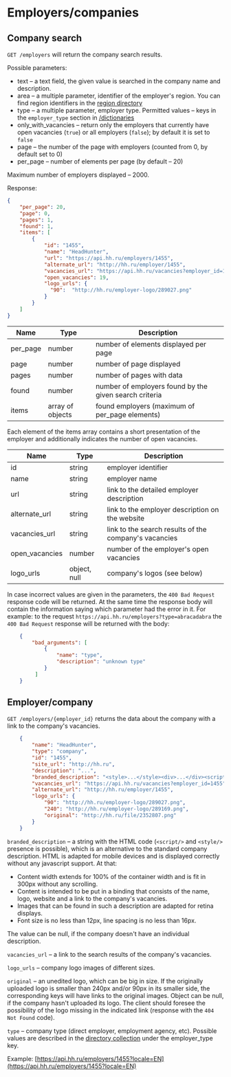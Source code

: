 # Employers/companies

<a name="search"></a>
## Company search

`GET /employers` will return the company search results.

Possible parameters:

* text – a text field, the given value is searched in the company name and
  description.
* area – a multiple parameter, identifier of the employer's region. You can
  find region identifiers in the [region directory](areas.md)
* type – a multiple parameter, employer type. Permitted values – keys in the
  `employer_type` section in [/dictionaries](dictionaries.md)
* only_with_vacancies – return only the employers that currently
  have open vacancies (`true`) or all employers (`false`); by default it is
  set to `false`
* page – the number of the page with employers (counted from 0, by default
  set to 0)
* per_page – number of elements per page (by default – 20)

Maximum number of employers displayed – 2000.

Response:

```json
{
    "per_page": 20,
    "page": 0,
    "pages": 1,
    "found": 1,
    "items": [
        {
            "id": "1455",
            "name": "HeadHunter",
            "url": "https://api.hh.ru/employers/1455",
            "alternate_url": "http://hh.ru/employer/1455",
            "vacancies_url": "https://api.hh.ru/vacancies?employer_id=1455",
            "open_vacancies": 19,
            "logo_urls": {
              "90":  "http://hh.ru/employer-logo/289027.png"
            }
        }
    ]
}
```

| Name      | Type             | Description                                            |
|-----------|------------------|--------------------------------------------------------|
| per_page  | number           | number of elements displayed per page                  |
| page      | number           | number of page displayed                               |
| pages     | number           | number of pages with data                              |
| found     | number           | number of employers found by the given search criteria |
| items     | array of objects | found employers (maximum of per\_page elements)        |

Each element of the items array contains a short presentation of the employer
and additionally indicates the number of open vacancies.

| Name            | Type         | Description                                           |
|-----------------|--------------|-------------------------------------------------------|
| id              | string       | employer identifier                                   |
| name            | string       | employer name                                         |
| url             | string       | link to the detailed employer description             |
| alternate_url   | string       | link to the employer description on the website       |
| vacancies_url   | string       | link to the search results of the company's vacancies |
| open_vacancies  | number       | number of the employer's open vacancies               |
| logo_urls       | object, null | company's logos (see below)                           |

In case incorrect values are given in the parameters, the `400 Bad Request`
response code will be returned. At the same time the response body will contain
the information saying which parameter had the error in it. For example: to the
request `https://api.hh.ru/employers?type=abracadabra` the `400 Bad Request`
response will be returned with the body:

```json
    {
        "bad_arguments": [
            {
                "name": "type",
                "description": "unknown type"
            }
         ]
    }
```


<a name="item"></a>
## Employer/company

`GET /employers/{employer_id}` returns the data about the company with a link
to the company's vacancies.

```json
    {
        "name": "HeadHunter",
        "type": "company",
        "id": "1455",
        "site_url": "http://hh.ru",
        "description": "...",
        "branded_description": "<style>...</style><div>...</div><script></script>",
        "vacancies_url": "https://api.hh.ru/vacancies?employer_id=1455",
        "alternate_url": "http://hh.ru/employer/1455",
        "logo_urls": {
            "90": "http://hh.ru/employer-logo/289027.png",
            "240": "http://hh.ru/employer-logo/289169.png",
            "original": "http://hh.ru/file/2352807.png"
        }
    }
```

`branded_description` – a string with the HTML code (`<script/>` and `<style/>`
presence is possible), which is an alternative to the standard company
description. HTML is adapted for mobile devices and is displayed correctly
without any javascript support. At that:

* Content width extends for 100% of the container width and is fit in 300px
  without any scrolling.
* Content is intended to be put in a binding that consists of the name, logo,
  website and a link to the company's vacancies.
* Images that can be found in such a description are adapted for retina
  displays.
* Font size is no less than 12px, line spacing is no less than 16px.

The value can be null, if the company doesn't have an individual description.

`vacancies_url` – a link to the search results of the company's vacancies.

`logo_urls` – company logo images of different sizes.

`original` – an unedited logo, which can be big in size. If the originally
uploaded logo is smaller than 240px and/or 90px in its smaller side,
the corresponding keys will have links to the original images. Object
can be null, if the company hasn't uploaded its logo. The client should foresee
the possibility of the logo missing in the indicated link (response with the
`404 Not Found` code).

`type` – company type (direct employer, employment agency, etc). Possible values
are described in the [directory collection](dictionaries.md) under the
employer_type key.

Example: [https://api.hh.ru/employers/1455?locale=EN](https://api.hh.ru/employers/1455?locale=EN)
